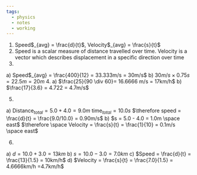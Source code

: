 ```yaml
---
tags:
  - physics
  - notes
  - working
---
```

1. Speed$_{avg} =  \frac{d}{t}$, Velocity$_{avg} = \frac{s}{t}$ 
2. Speed is a scalar measure of distance travelled over time. Velocity is a vector which describes displacement in a specific direction over time
3. 
a) Speed$_{avg} = \frac{400}{12} = 33.333m/s = 30m/s$ 
b) $30m/s \times 0.75s = 22.5m = 20m$ 
4. 
a) $\frac{25}{90 \div 60}= 16.6666 m/s =   17km/h$ 
b) $\frac{17}{3.6} = 4.722 = 4.7m/s$ 

5.  
a) Distance$_{total} = 5.0 + 4.0 = 9.0m$
time$_{total} = 10.0s$
$\therefore speed = \frac{d}{t} = \frac{9.0/10.0} = 0.90m/s$
b) $s = 5.0 - 4.0 = 1.0m \space east$ 
$\therefore \space Velocity = \frac{s}{t} = \frac{1}{10} = 0.1m/s \space east$ 

6. 
a) $d = 10.0 + 3.0 = 13 km$ 
b) $s= 10.0-3.0=7.0km$ 
c) $Speed = \frac{d}{t} = \frac{13}{1.5} = 10km/h$ 
d) $Velocity = \frac{s}{t} = \frac{7.0}{1.5} = 4.6666km/h =4.7km/h$  




